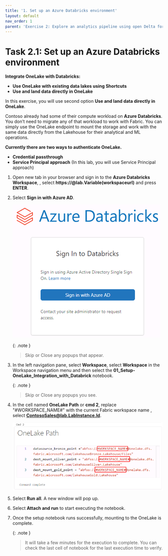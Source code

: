 ```yaml
---
title: '1. Set up an Azure Databricks environment'
layout: default
nav_order: 1
parent: 'Exercise 2: Explore an analytics pipeline using open Delta format and Azure Databricks Delta Live Tables'
---
```


# Task 2.1: Set up an Azure Databricks environment

**Integrate OneLake with Databricks:**

- **Use OneLake with existing data lakes using Shortcuts**
- **Use and land data directly in OneLake**

In this exercise, you will use second option **Use and land data directly in OneLake**.

Contoso already had some of their compute workload on **Azure Databricks**. You don’t need to migrate any of that workload to work with Fabric. You can simply use the OneLake endpoint to mount the storage and work with the same data directly from the Lakehouse for their analytical and ML operations.

**Currently there are two ways to authenticate OneLake.**
	
- **Credential passthrough**
- **Service Principal approach** (In this lab, you will use Service Principal approach)

1. Open new tab in your browser and sign in to the **Azure Databricks Workspace**, , select **https://@lab.Variable(workspaceurl)** and press **ENTER**.

1. Select **Sign in with Azure AD**.
	
 	![task-2.1.new7.png](../media/instructions240153/task-2.1.new7.png)

    {: .note }
    > Skip or Close any popups that appear.

1. In the left navigation pane, select **Workspace**, select **Workspace** in the Workspace navigation menu and then select the **01_Setup-OneLake_Integration_with_Databrick** notebook.

	{: .note }
 	> Skip or Close any popups you see.

1. In the cell named **OneLake Path** or **cmd 2**, replace "#WORKSPACE_NAME#" with the current Fabric workspace name , select **ContosoSales@lab.LabInstance.Id**.

	![Select Workflows](../media/instructions240153/task-2.1.7.png)

1. Select **Run all**. A new window will pop up.

1. Select **Attach and run** to start executing the notebook.

1. Once the setup notebook runs successfully, mounting to the OneLake is complete.

	{: .note }
 	> It will take a few minutes for the execution to complete. You can check the last cell of notebook for the last execution time to verify.
